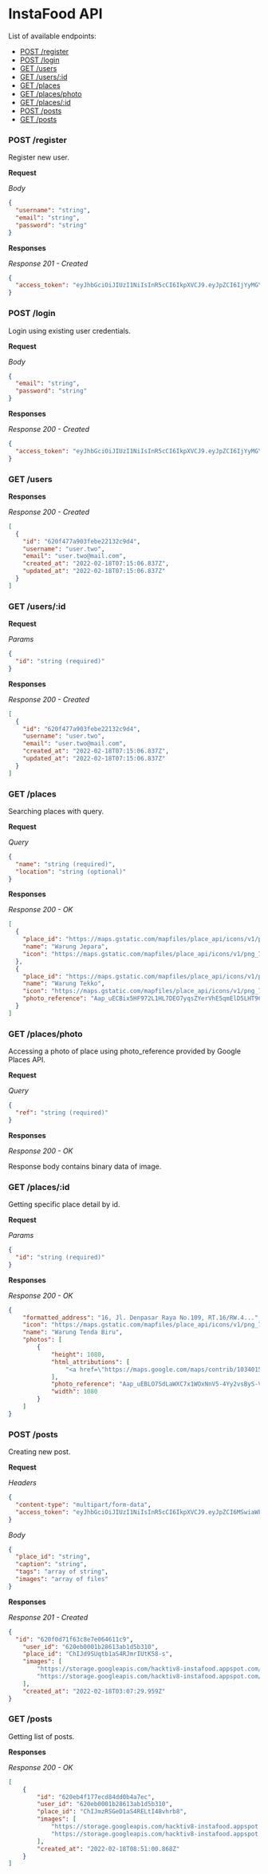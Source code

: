 # InstaFood API

List of available endpoints:

- [POST /register](#post-register)
- [POST /login](#post-login)
- [GET /users](#get-users)
- [GET /users/:id](#get-usersid)
- [GET /places](#get-places)
- [GET /places/photo](#get-placesphoto)
- [GET /places/:id](#get-placesid)
- [POST /posts](#post-posts)
- [GET /posts](#get-posts)

### POST /register

Register new user.

**Request**

_Body_
```json
{
  "username": "string",
  "email": "string",
  "password": "string"
}
```

**Responses**

_Response 201 - Created_
```json
{
  "access_token": "eyJhbGciOiJIUzI1NiIsInR5cCI6IkpXVCJ9.eyJpZCI6IjYyMGYxMjFjZDUwNDBjNzM4MGZjN2RlYSIsIm5hbWUiOiJ1c2VyLm9uZSIsImVtYWlsIjoidXNlci5vbmVAbWFpbC5jb20iLCJpYXQiOjE2NDUxNTQ4NDV9.oIymYBnOn7TAA_0Kgf1raJVvibDt6JJiEgpet3twi5s"
}
```

### POST /login

Login using existing user credentials.

**Request**

_Body_
```json
{
  "email": "string",
  "password": "string"
}
```

**Responses**

_Response 200 - Created_
```json
{
  "access_token": "eyJhbGciOiJIUzI1NiIsInR5cCI6IkpXVCJ9.eyJpZCI6IjYyMGYxMjFjZDUwNDBjNzM4MGZjN2RlYSIsIm5hbWUiOiJ1c2VyLm9uZSIsImVtYWlsIjoidXNlci5vbmVAbWFpbC5jb20iLCJpYXQiOjE2NDUxNTQ4NDV9.oIymYBnOn7TAA_0Kgf1raJVvibDt6JJiEgpet3twi5s"
}
```

### GET /users

**Responses**

_Response 200 - Created_
```json
[
  {
    "id": "620f477a903febe22132c9d4",
    "username": "user.two",
    "email": "user.two@mail.com",
    "created_at": "2022-02-18T07:15:06.837Z",
    "updated_at": "2022-02-18T07:15:06.837Z"
  }
]
```

### GET /users/:id

**Request**

_Params_
```json
{
  "id": "string (required)"
}
```

**Responses**

_Response 200 - Created_
```json
[
  {
    "id": "620f477a903febe22132c9d4",
    "username": "user.two",
    "email": "user.two@mail.com",
    "created_at": "2022-02-18T07:15:06.837Z",
    "updated_at": "2022-02-18T07:15:06.837Z"
  }
]
```

### GET /places

Searching places with query.

**Request**

_Query_

```json
{
  "name": "string (required)",
  "location": "string (optional)"
}
```

**Responses**

_Response 200 - OK_

```json
[
  {
    "place_id": "https://maps.gstatic.com/mapfiles/place_api/icons/v1/png_71/restaurant-71.png",
    "name": "Warung Jepara",
    "icon": "https://maps.gstatic.com/mapfiles/place_api/icons/v1/png_71/restaurant-71.png"
  },
  {
    "place_id": "https://maps.gstatic.com/mapfiles/place_api/icons/v1/png_71/restaurant-71.png",
    "name": "Warung Tekko",
    "icon": "https://maps.gstatic.com/mapfiles/place_api/icons/v1/png_71/restaurant-71.png",
    "photo_reference": "Aap_uECBix5HF972L1HL7DEO7yqsZYerVhE5qmElD5LHT96sqQ9wsNQN-DnPSgfVsVYRPNzPQ5ikGY5hlhKwIqx5BJPgn4-92hfeHkG4779AWTljPbEGUqyYkui6ftorZlNgemGyPdVA5KoRqMKZeA5ybk4JyAN-HnSzVIOJxin4iNDvf_ld"
  }
]
```

### GET /places/photo

Accessing a photo of place using photo_reference provided by Google Places API.

**Request**

_Query_
```json
{
  "ref": "string (required)"
}
```

**Responses**

_Response 200 - OK_

Response body contains binary data of image.

### GET /places/:id

Getting specific place detail by id.

**Request**

_Params_
```json
{
  "id": "string (required)"
}
```

**Responses**

_Response 200 - OK_
```json
{
	"formatted_address": "16, Jl. Denpasar Raya No.109, RT.16/RW.4...",
	"icon": "https://maps.gstatic.com/mapfiles/place_api/icons/v1/png_71/restaurant-71.png",
	"name": "Warung Tenda Biru",
	"photos": [
		{
			"height": 1080,
			"html_attributions": [
				"<a href=\"https://maps.google.com/maps/contrib/103401590865745977740\">Someone</a>"
			],
			"photo_reference": "Aap_uEBLO7SdLaWXC7x1WOxNnV5-4Yy2vsByS-VikkreR8LnwvlkJXsOGrRV17sz8l7iV4yumXClVn-jTqEJbQKQE_2MzrMBGZe1lYyZBscuirvB0Y9xJ8yJLU4zTxhgdhps3oNqtuDMJD6BbsuwPo8Gwi_DHVnC0L4hML12345_a_R7szu0",
			"width": 1080
		}
	]
}
```

### POST /posts

Creating new post.

**Request**

_Headers_
```json
{
  "content-type": "multipart/form-data",
  "access_token": "eyJhbGciOiJIUzI1NiIsInR5cCI6IkpXVCJ9.eyJpZCI6MSwiaWF0IjoxNjQxMjcwNDMwfQ.EpaOTmbHDYRuW1ytTXvuMA22OcCOaeulPf88Asq4u9s"
}
```

_Body_
```json
{
  "place_id": "string",
  "caption": "string",
  "tags": "array of string",
  "images": "array of files"
}
```

**Responses**

_Response 201 - Created_
```json
{
  "id": "620f0d71f63c8e7e064611c9",
	"user_id": "620eb0001b28613ab1d5b310",
	"place_id": "ChIJd9SUqtb1aS4RJmrIUtK58-s",
	"images": [
		"https://storage.googleapis.com/hacktiv8-instafood.appspot.com/development/posts/620f0d71f63c8e7e064611c9/img-1.png",
		"https://storage.googleapis.com/hacktiv8-instafood.appspot.com/development/posts/620f0d71f63c8e7e064611c9/img-2.png"
	],
	"created_at": "2022-02-18T03:07:29.959Z"
}
```

### GET /posts

Getting list of posts.

**Responses**

_Response 200 - OK_
```json
[
	{
		"id": "620eb4f177ecd84dd0b4a7ec",
		"user_id": "620eb0001b28613ab1d5b310",
		"place_id": "ChIJmzRSGeD1aS4RELtI48vhrb8",
		"images": [
			"https://storage.googleapis.com/hacktiv8-instafood.appspot.com/development/posts/620f6055bf705044a6b1148c/img-1.png",
			"https://storage.googleapis.com/hacktiv8-instafood.appspot.com/development/posts/620f6055bf705044a6b1148c/img-2.png"
		],
		"created_at": "2022-02-18T08:51:00.868Z"
	}
]
```
